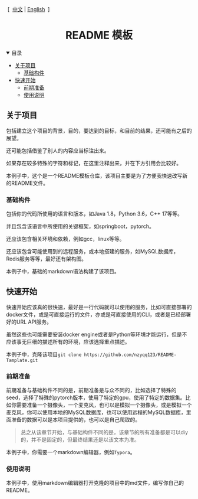 <div align="left">
    <p>
        &nbsp[&nbsp
        <a href="./README.zh-CN.md">中文</a>
        |
        <a href="./README.md">English</a>
        &nbsp]&nbsp
    </p>
</div>
<div align="center">
    <h1>
        README 模板
    </h1>
</div>
<details open="open">
<summary>目录</summary>
    <ul>
        <li>
            <a href="#关于项目">关于项目</a>
        	<ul>
                <li><a href="#基础构件">基础构件</a></li>
            </ul>
        </li>
        <li>
            <a href="#快速开始">快速开始</a>
        	<ul>
                <li><a href="#前期准备">前期准备</a></li>
                <li><a href="#使用说明">使用说明</a></li>
            </ul>
        </li>
    </ul>
</details>




## 关于项目

包括建立这个项目的背景，目的，要达到的目标，和目前的结果，还可能有之后的展望。

还可能包括借鉴了别人的内容应当标注出来。

如果存在较多特殊的字符和标记，在这里注释出来，并在下方引用会比较好。



本例子中，这个是一个README模板仓库，该项目主要是为了方便我快速改写新的README文件。

### 基础构件

包括你的代码所使用的语言和版本，如Java 1.8，Python 3.6，C++ 17等等。

并且包含该语言中所使用的关键框架，如springboot，pytorch。

还应该包含相关环境和依赖，例如gcc，linux等等。

还应该包含可能使用到的远程服务，或本地搭建的服务，如MySQL数据库，Redis服务等等，最好还有架构图。



本例子中，基础的markdown语法构建了该项目。

## 快速开始

快速开始应该真的很快速，最好是一行代码就可以使用的服务，比如可直接部署的docker文件，或是可直接运行的文件，亦或是可直接使用的CLI，或者是已经部署好的URL API服务。

虽然这些也可能需要安装docker engine或者是Python等环境才能运行，但是不应该事无巨细的描述所有的环境，应该选择重点描述。



本例子中，克隆该项目`git clone https://github.com/nzyqq123/README-Tamplate.git`

### 前期准备

前期准备与基础构件不同的是，前期准备是与众不同的，比如选择了特殊的seed，选择了特殊的pytorch版本，使用了特定的gpu，使用了特定的数据集。比如你需要准备一个摄像头，一个麦克风，也可以是模拟一个摄像头，或是模拟一个麦克风，你可以使用本地的MySQL数据库，也可以使用远程的MySQL数据库，里面准备的数据可以是本项目提供的，也可以是自己爬取的。

> 总之从该章节开始，与基础构件不同的是，该章节的所有准备都是可以diy的，并不是固定的，但最终结果还是以该文本为准。



本例子中，你需要一个markdown编辑器，例如`Typora`。

### 使用说明



本例子中，使用markdown编辑器打开克隆的项目中的md文件，编写你自己的README。

